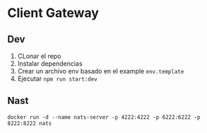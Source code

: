 # Client Gateway

## Dev

1. CLonar el repo
2. Instalar dependencias
3. Crear un archivo env basado en el example `env.template`
4. Ejecutar `npm run start:dev`

## Nast

```
docker run -d --name nats-server -p 4222:4222 -p 6222:6222 -p 8222:8222 nats
```
